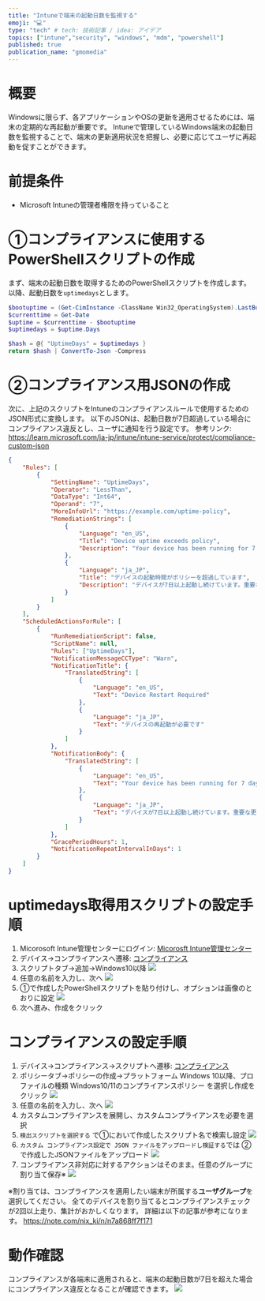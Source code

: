 ```yaml
---
title: "Intuneで端末の起動日数を監視する"
emoji: "💻"
type: "tech" # tech: 技術記事 / idea: アイデア
topics: ["intune","security", "windows", "mdm", "powershell"]
published: true
publication_name: "gmomedia"
---
```


# 概要
Windowsに限らず、各アプリケーションやOSの更新を適用させるためには、端末の定期的な再起動が重要です。
Intuneで管理しているWindows端末の起動日数を監視することで、端末の更新適用状況を把握し、必要に応じてユーザに再起動を促すことができます。


# 前提条件
- Microsoft Intuneの管理者権限を持っていること

# ①コンプライアンスに使用するPowerShellスクリプトの作成
まず、端末の起動日数を取得するためのPowerShellスクリプトを作成します。
以降、起動日数を`uptimedays`とします。


```powershell:uptimedays.ps1
$bootuptime = (Get-CimInstance -ClassName Win32_OperatingSystem).LastBootUpTime
$currenttime = Get-Date
$uptime = $currenttime - $bootuptime
$uptimedays = $uptime.Days

$hash = @{ "UptimeDays" = $uptimedays }
return $hash | ConvertTo-Json -Compress
```

# ②コンプライアンス用JSONの作成
次に、上記のスクリプトをIntuneのコンプライアンスルールで使用するためのJSON形式に変換します。
以下のJSONは、起動日数が7日超過している場合にコンプライアンス違反とし、ユーザに通知を行う設定です。
参考リンク: 
https://learn.microsoft.com/ja-jp/intune/intune-service/protect/compliance-custom-json 

```json:起動日数監視コンプライアンス.json
{
    "Rules": [
        {
            "SettingName": "UptimeDays",
            "Operator": "LessThan",
            "DataType": "Int64",
            "Operand": "7",
            "MoreInfoUrl": "https://example.com/uptime-policy",
            "RemediationStrings": [
                {
                    "Language": "en_US",
                    "Title": "Device uptime exceeds policy",
                    "Description": "Your device has been running for 7 days or more. Please restart your device to ensure it receives important updates and maintains optimal performance."
                },
                {
                    "Language": "ja_JP",
                    "Title": "デバイスの起動時間がポリシーを超過しています",
                    "Description": "デバイスが7日以上起動し続けています。重要な更新を確実に受け取り、最適なパフォーマンスを維持するため、デバイスを再起動してください。"
                }
            ]
        }
    ],
    "ScheduledActionsForRule": [
        {
            "RunRemediationScript": false,
            "ScriptName": null,
            "Rules": ["UptimeDays"],
            "NotificationMessageCCType": "Warn",
            "NotificationTitle": {
                "TranslatedString": [
                    {
                        "Language": "en_US",
                        "Text": "Device Restart Required"
                    },
                    {
                        "Language": "ja_JP",
                        "Text": "デバイスの再起動が必要です"
                    }
                ]
            },
            "NotificationBody": {
                "TranslatedString": [
                    {
                        "Language": "en_US",
                        "Text": "Your device has been running for 7 days or more. Please restart your device as soon as possible to ensure it receives important updates and maintains optimal performance."
                    },
                    {
                        "Language": "ja_JP",
                        "Text": "デバイスが7日以上起動し続けています。重要な更新を確実に受け取り、最適なパフォーマンスを維持するため、できるだけ早くデバイスを再起動してください。"
                    }
                ]
            },
            "GracePeriodHours": 1,
            "NotificationRepeatIntervalInDays": 1
        }
    ]
}

```


# uptimedays取得用スクリプトの設定手順
1. Micorosoft Intune管理センターにログイン: [Micorosft Intune管理センター](https://intune.microsoft.com/)
1. デバイス→コンプライアンスへ遷移: [コンプライアンス](https://intune.microsoft.com/#view/Microsoft_Intune_DeviceSettings/DevicesMenu/~/compliance)
1. スクリプトタブ→追加→Windows10以降
![](/images/intune-uptime-compliance/1.png)
1. 任意の名前を入力し、次へ
![](/images/intune-uptime-compliance/2.png)
1. ①で作成したPowerShellスクリプトを貼り付けし、オプションは画像のとおりに設定
![](/images/intune-uptime-compliance/3.png)
1. 次へ進み、作成をクリック

# コンプライアンスの設定手順
1. デバイス→コンプライアンス→スクリプトへ遷移: [コンプライアンス](https://intune.microsoft.com/#view/Microsoft_Intune_DeviceSettings/DevicesMenu/~/compliance)
1. ポリシータブ→ポリシーの作成→プラットフォーム Windows 10以降、プロファイルの種類 Windows10/11のコンプライアンスポリシー を選択し作成をクリック
![](/images/intune-uptime-compliance/4.png)
1. 任意の名前を入力し、次へ
![](/images/intune-uptime-compliance/5.png)
1. カスタムコンプライアンスを展開し、カスタムコンプライアンスを必要を選択
1. `検出スクリプトを選択する` で①において作成したスクリプト名で検索し設定
![](/images/intune-uptime-compliance/6.png)
1. `カスタム コンプライアンス設定で JSON ファイルをアップロードし検証する`では
②で作成したJSONファイルをアップロード
![](/images/intune-uptime-compliance/7.png)
1. コンプライアンス非対応に対するアクションはそのまま。任意のグループに割り当て保存※
![](/images/intune-uptime-compliance/8.png)

※割り当ては、コンプライアンスを適用したい端末が所属する**ユーザグループ**を選択してください。
全てのデバイスを割り当てるとコンプライアンスチェックが2回以上走り、集計がおかしくなります。
詳細は以下の記事が参考になります。
https://note.com/nix_ki/n/n7a868ff7f171

# 動作確認
コンプライアンスが各端末に適用されると、端末の起動日数が7日を超えた場合にコンプライアンス違反となることが確認できます。
![](/images/intune-uptime-compliance/9.png)
